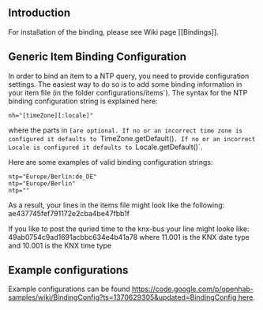 ## Introduction

For installation of the binding, please see Wiki page [[Bindings]].

## Generic Item Binding Configuration

In order to bind an item to a NTP query, you need to provide configuration settings. The easiest way to do so is to add some binding information in your item file (in the folder configurations/items`). The syntax for the NTP binding configuration string is explained here:

    nh="[timeZone][:locale]"

where the parts in `[are optional. If no or an incorrect time zone is configured it defaults to `TimeZone.getDefault()`. If no or an incorrect Locale is configured it defaults to `Locale.getDefault()`.

Here are some examples of valid binding configuration strings:

    ntp="Europe/Berlin:de_DE"
    ntp="Europe/Berlin"
    ntp=""


As a result, your lines in the items file might look like the following:
ae437745fef791172e2cba4be47fbb1f

If you like to post the quried time to the knx-bus your line might looke like:
49ab0754c9ad1691acbbc634e4b41a78
where 11.001 is the KNX date type and 10.001 is the KNX time type

## Example configurations

Example configurations can be found [https://code.google.com/p/openhab-samples/wiki/BindingConfig?ts=1370629305&updated=BindingConfig here](]`).